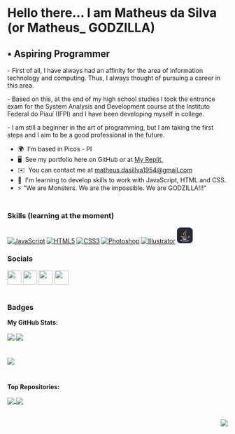 Hello there... I am Matheus da Silva (or Matheus\_ GODZILLA)
================================================================================================================================================================

• Aspiring Programmer
---------------------

\- First of all, I have always had an affinity for the area of information technology and computing. Thus, I always thought of pursuing a career in this area.  

\- Based on this, at the end of my high school studies I took the entrance exam for the System Analysis and Development course at the Instituto Federal do Piauí (IFPI) and I have been developing myself in college. 

\- I am still a beginner in the art of programming, but I am taking the first steps and I aim to be a good professional in the future.  
                                                                              
* 🌍  I'm based in Picos - PI
* 🖥️  See my portfolio here on GitHub or at [My Replit.](http://replit.com/@matheusgodzilla) 
* ✉️  You can contact me at [matheus.dasillva1954@gmail.com](mailto:matheus.dasillva1954@gmail.com)           
* 🧠  I'm learning to develop skills to work with JavaScript, HTML and CSS.
* ⚡  "We are Monsters. We are the impossible. We are GODZILLA!!!"

#


### Skills (learning at the moment)

<p align="left">
<a href="https://developer.mozilla.org/en-US/docs/Web/JavaScript" target="_blank" rel="noreferrer"><img src="https://raw.githubusercontent.com/danielcranney/readme-generator/main/public/icons/skills/javascript-colored.svg" width="36" height="36" alt="JavaScript" /></a>
<a href="https://developer.mozilla.org/en-US/docs/Glossary/HTML5" target="_blank" rel="noreferrer"><img src="https://raw.githubusercontent.com/danielcranney/readme-generator/main/public/icons/skills/html5-colored.svg" width="36" height="36" alt="HTML5" /></a>
<a href="https://www.w3.org/TR/CSS/#css" target="_blank" rel="noreferrer"><img src="https://raw.githubusercontent.com/danielcranney/readme-generator/main/public/icons/skills/css3-colored.svg" width="36" height="36" alt="CSS3" /></a>
<a href="https://www.adobe.com/uk/products/photoshop.html" target="_blank" rel="noreferrer"><img src="https://raw.githubusercontent.com/danielcranney/readme-generator/main/public/icons/skills/photoshop-colored.svg" width="36" height="36" alt="Photoshop" /></a>
<a href="adobe.com/uk/products/illustrator.html" target="_blank" rel="noreferrer"><img src="https://raw.githubusercontent.com/danielcranney/readme-generator/main/public/icons/skills/illustrator-colored.svg" width="36" height="36" alt="Illustrator" /></a>
<a href="https://www.java.com/en/download/help/whatis_java.html" target="_blank" rel="noreferrer"><img src="https://github.com/tandpfun/skill-icons/raw/main/icons/Java-Dark.svg" width="36" height="36" alt="Java" /></a>
</p>

### Socials

<p align="left"> <a href="https://www.github.com/MatheusGODZILLA" target="_blank" rel="noreferrer"><img src="https://raw.githubusercontent.com/danielcranney/readme-generator/main/public/icons/socials/github.svg" width="32" height="32" /></a> <a href="http://www.instagram.com/matheusgodzilla" target="_blank" rel="noreferrer"><img src="https://raw.githubusercontent.com/danielcranney/readme-generator/main/public/icons/socials/instagram.svg" width="32" height="32" /></a> <a href="https://www.twitter.com/math_godzilla" target="_blank" rel="noreferrer"><img src="https://raw.githubusercontent.com/danielcranney/readme-generator/main/public/icons/socials/twitter.svg" width="32" height="32" /></a> <a href="https://www.youtube.com/c/@Matheus_GODZILLA" target="_blank" rel="noreferrer"><img src="https://raw.githubusercontent.com/danielcranney/readme-generator/main/public/icons/socials/youtube.svg" width="32" height="32" /></a></p>

#

### Badges

<b>My GitHub Stats:</b>

<a href="https://github.com/MatheusGODZILLA/github-readme-stats">
  <img height=160 align="center" src="https://github-readme-stats.vercel.app/api?username=MatheusGODZILLA&show_icons=true&theme=synthwave" />
</a>
<a href="https://github.com/MatheusGODZILLA/convoychat">
  <img height=160 align="center" src="https://github-readme-stats.vercel.app/api/top-langs/?username=MatheusGODZILLA&layout=compact&show_icons=true&theme=synthwave&langs_count=8&card_width=320" />
</a>

#
<a href="http://www.github.com/MatheusGODZILLA"><img height=180 src="https://github-readme-streak-stats.herokuapp.com/?user=MatheusGODZILLA&theme=synthwave" /></a>

#
<b>Top Repositories:</b>

<a href="https://github.com/MatheusGODZILLA/godzilla-rush">
  <img align="center" src="https://github-readme-stats.vercel.app/api/pin/?username=MatheusGODZILLA&repo=godzilla-rush&show_icons=true&theme=synthwave" />
</a>
<a href="https://github.com/ifpi-picos/gerenciador-de-livros-pmf">
  <img align="center" src="https://github-readme-stats.vercel.app/api/pin/?username=ifpi-picos&repo=gerenciador-de-livros-pmf&show_icons=true&theme=synthwave" />
</a>


## <p align="right">![](https://media.tenor.com/b2Y5wnb-KxUAAAAi/godzilla.gif)<p>
  
